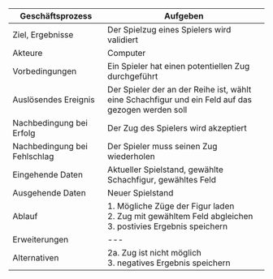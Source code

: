 Geschäftsprozess | Aufgeben
---|---
Ziel, Ergebnisse | Der Spielzug eines Spielers wird validiert
Akteure | Computer |
Vorbedingungen | Ein Spieler hat einen potentiellen Zug durchgeführt
Auslösendes Ereignis | Der Spieler der an der Reihe ist, wählt eine Schachfigur und ein Feld auf das gezogen werden soll
Nachbedingung bei Erfolg | Der Zug des Spielers wird akzeptiert
Nachbedingung bei Fehlschlag | Der Spieler muss seinen Zug wiederholen
Eingehende Daten | Aktueller Spielstand, gewählte Schachfigur, gewähltes Feld
Ausgehende Daten | Neuer Spielstand
Ablauf | 1. Mögliche Züge der Figur laden <br> 2. Zug mit gewähltem Feld abgleichen <br> 3. postivies Ergebnis speichern
Erweiterungen |---
Alternativen | 2a. Zug ist nicht möglich <br> 3. negatives Ergebnis speichern